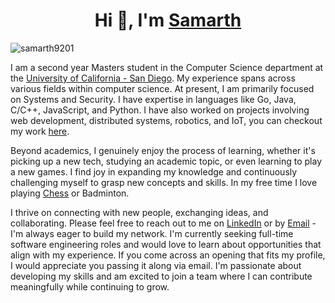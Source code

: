 <h1 align="center">Hi 👋, I'm <a href="https://samarth9201.github.io" target="blank">
Samarth</a></h1>

<p align="left"> <img src="https://komarev.com/ghpvc/?username=samarth9201" alt="samarth9201" /> </p>

I am a second year Masters student in the Computer Science department at the [University of California - San Diego](https://ucsd.edu/). My experience spans across various fields within computer science. At present, I am primarily focused on Systems and Security. I have expertise in languages like Go, Java, C/C++, JavaScript, and Python. I have also worked on projects involving web development, distributed systems, robotics, and IoT, you can checkout my work [here](/projects/).

Beyond academics, I genuinely enjoy the process of learning, whether it's picking up a new tech, studying an academic topic, or even learning to play a new games. I find joy in expanding my knowledge and continuously challenging myself to grasp new concepts and skills. In my free time I love playing [Chess](https://www.chess.com/member/samarth9201) or Badminton.

I thrive on connecting with new people, exchanging ideas, and collaborating. Please feel free to reach out to me on [LinkedIn](https://www.linkedin.com/in/samarthbhadane/) or by [Email](mailto:sbhadane@ucsd.edu) - I'm always eager to build my network. I'm currently seeking full-time software engineering roles and would love to learn about opportunities that align with my experience. If you come across an opening that fits my profile, I would appreciate you passing it along via email. I'm passionate about developing my skills and am excited to join a team where I can contribute meaningfully while continuing to grow.

<!--- [![Samarth's GitHub stats](https://github-readme-stats-omega-mocha-83.vercel.app/api?username=samarth9201)](https://github.com/samarth9201/)>
<!---![Top Langs](https://github-readme-stats-omega-mocha-83.vercel.app/api/top-langs/?username=samarth9201&hide_progress=true)>

### 🤝🏻 &nbsp;Connect with Me

<p align="lef">
<a href="https://linkedin.com/in/samarthbhadane"><img src="https://img.shields.io/badge/-Samarth%20Bhadane%20-0077B5?style=flat&logo=Linkedin&logoColor=white"/></a>
<a href="mailto:sbhadane@ucsd.edu"><img src="https://img.shields.io/badge/sbhadane@ucsd.edu-D14836?style=flat&logo=Gmail&logoColor=white"/></a>
</p>
